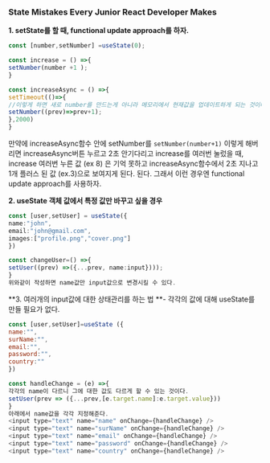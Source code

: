 ### State Mistakes Every Junior React Developer Makes

**1. setState를 할 때, functional update approach를 하자.**

```ts
const [number,setNumber] =useState(0);

const increase = () =>{
setNumber(number +1 );
}

const increaseAsync = () =>{
setTimeout(()=>{
//이렇게 하면 새로 number를 만드는게 아니라 메모리에서 현재값을 업데이트하게 되는 것이다.
setNumber((prev)=>prev+1);
},2000)
}

```
만약에 increaseAsync함수 안에 setNumber를 `setNumber(number+1)` 이렇게 해버리면
increaseAsync버튼 누르고 2초 안기다리고 increase를 여러번 눌렀을 때, increase 여러번 누른 값 (ex 8) 은 기억 못하고 increaseAsync함수에서 2초 지나고 1개 플러스 된 값 (ex.3)으로 보여지게 된다. 된다.
그래서 이런 경우엔 functional update approach를 사용하자.

**2. useState 객체 값에서 특정 값만 바꾸고 싶을 경우**

```ts
const [user,setUser] = useState({
name:"john",
email:"john@gmail.com",
images:["profile.png","cover.png"]
})

const changeUser=() =>{
setUser((prev) =>({...prev, name:input})));
}
위와같이 작성하면 name값만 input값으로 변경시킬 수 있다.
```

**3. 여러개의 input값에 대한 상태관리를 하는 법
**- 각각의 값에 대해 useState를 만들 필요가 없다.

```js
const [user,setUser]=useState ({
name:"",
surName:"",
email:"",
password:"",
country:""
})

const handleChange = (e) =>{
각각의 name이 다르니 그에 대한 값도 다르게 할 수 있는 것이다.
setUser(prev => ({...prev,[e.target.name]:e.target.value}))
}
아래에서 name값을 각각 지정해준다.
<input type="text" name="name" onChange={handleChange} />
<input type="text" name="surName" onChange={handleChange} />
<input type="text" name="email" onChange={handleChange} />
<input type="text" name="password" onChange={handleChange} />
<input type="text" name="country" onChange={handleChange} />
```
